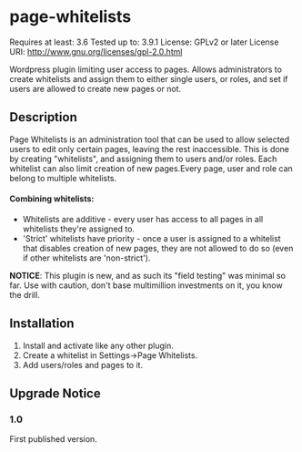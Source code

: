 page-whitelists
===============


Requires at least: 3.6
Tested up to: 3.9.1
License: GPLv2 or later
License URI: http://www.gnu.org/licenses/gpl-2.0.html


Wordpress plugin limiting user access to pages. Allows administrators to create whitelists and assign them to either single users, or roles, and set if users are allowed to create new pages or not.

## Description

Page Whitelists is an administration tool that can be used to allow selected users to edit only certain pages, leaving the rest inaccessible. This is done by creating "whitelists", and assigning them to users and/or roles. Each whitelist can also limit creation of new pages.Every page, user and role can belong to multiple whitelists. 

#### Combining whitelists:
*  Whitelists are additive - every user has access to all pages in all whitelists they're assigned to.
*  'Strict' whitelists have priority - once a user is assigned to a whitelist that disables creation of new pages, they are not allowed to do so (even if other whitelists are 'non-strict').

**NOTICE**: This plugin is new, and as such its "field testing" was minimal so far. Use with caution, don't base multimillion investments on it, you know the drill.

## Installation

1. Install and activate like any other plugin. 
1. Create a whitelist in Settings->Page Whitelists.
1. Add users/roles and pages to it. 

## Upgrade Notice

### 1.0
First published version.